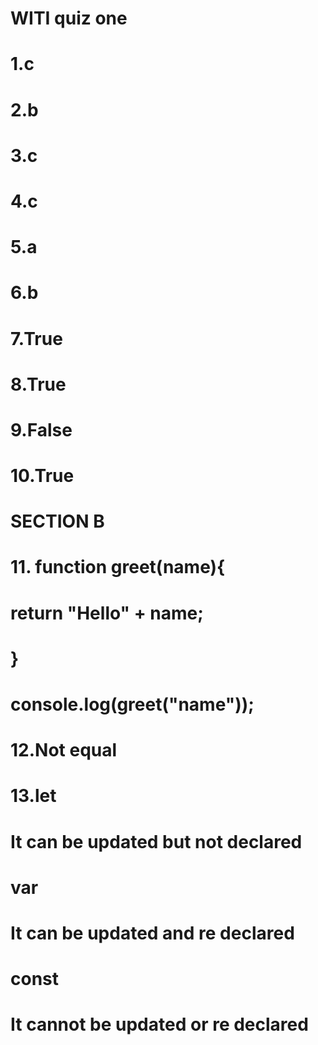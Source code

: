 # WITI quiz one
# 1.c
# 2.b
# 3.c
# 4.c
# 5.a
# 6.b
# 7.True
# 8.True
# 9.False
# 10.True

# SECTION B
# 11. function greet(name){
#   return "Hello" + name;
# } 
# console.log(greet("name"));

# 12.Not equal

# 13.let
#      It can be updated but not declared
#    var
#     It can be updated and re declared
#   const
#    It cannot be updated or re declared  